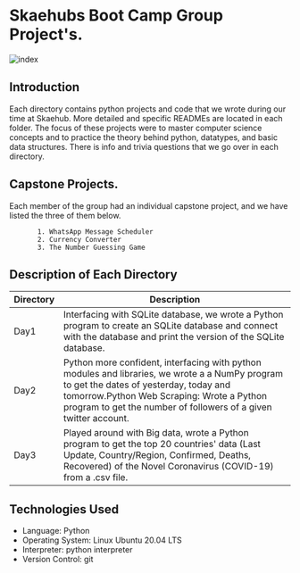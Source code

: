 # Skaehubs Boot Camp Group Project's.

![index](https://user-images.githubusercontent.com/35099243/123341302-6bf42c00-d556-11eb-8d2e-67dcb030361b.png)

## Introduction


Each directory contains python projects and code that we wrote during our time at Skaehub. More detailed and specific READMEs are located in each folder. The focus of these projects were to master computer science concepts and to practice the theory behind python, datatypes, and basic data structures. There is info and trivia questions that we go over in each directory.

## Capstone Projects.

Each member of the group had an individual capstone project, and we have listed the three of them below.
           
           1. WhatsApp Message Scheduler
           2. Currency Converter
           3. The Number Guessing Game

## Description of Each Directory

| Directory | Description |
| --- | --- |
| Day1 | Interfacing with SQLite database, we wrote a Python program to create an SQLite database and connect with the database and print the version of the SQLite database. |
| Day2 | Python more confident, interfacing with python modules and libraries, we wrote a a NumPy program to get the dates of yesterday, today and tomorrow.Python Web Scraping: Wrote a Python program to get the number of followers of a given twitter account. |
| Day3 | Played around with Big data, wrote a Python program to get the top 20 countries' data (Last Update, Country/Region, Confirmed, Deaths, Recovered) of the Novel Coronavirus (COVID-19) from a .csv file. |


## Technologies Used

* Language: Python
* Operating System: Linux Ubuntu 20.04 LTS
* Interpreter: python interpreter
* Version Control: git
